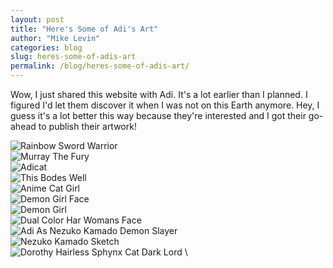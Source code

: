 ```yaml
---
layout: post
title: "Here's Some of Adi's Art"
author: "Mike Levin"
categories: blog
slug: heres-some-of-adis-art
permalink: /blog/heres-some-of-adis-art/
---
```


Wow, I just shared this website with Adi. It's a lot earlier than I planned. I
figured I'd let them discover it when I was not on this Earth anymore. Hey, I
guess it's a lot better this way because they're interested and I got their
go-ahead to publish their artwork!

![Rainbow Sword Warrior](/assets/images/rainbow-sword-warrior.jpg)  \
![Murray The Fury](/assets/images/murray-the-fury.jpg)  \
![Adicat](/assets/images/adicat.jpg)  \
![This Bodes Well](/assets/images/this-bodes-well.jpg)  \
![Anime Cat Girl](/assets/images/anime-cat-girl.jpg)  \
![Demon Girl Face](/assets/images/demon-girl-face.jpg)  \
![Demon Girl](/assets/images/demon-girl.jpg)  \
![Dual Color Har Womans Face](/assets/images/dual-color-har-womans-face.jpg)  \
![Adi As Nezuko Kamado Demon Slayer](/assets/images/adi-as-nezuko-kamado-demon-slayer.jpg)  \
![Nezuko Kamado Sketch](/assets/images/nezuko-kamado-sketch.jpg)  \
![Dorothy Hairless Sphynx Cat Dark Lord](/assets/images/dorothy-hairless-sphynx-cat-dark-lord.jpg)  \

